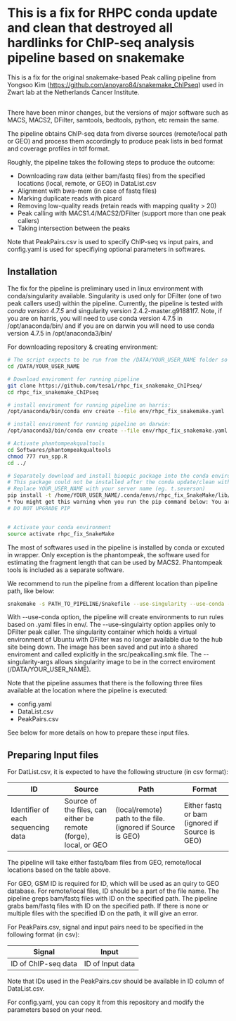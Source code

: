 # This is a fix for RHPC conda update and clean that destroyed all hardlinks for ChIP-seq analysis pipeline based on snakemake



This is a fix for the original snakemake-based Peak calling pipeline from Yongsoo Kim 
(https://github.com/anoyaro84/snakemake_ChIPseq) used in Zwart lab at the Netherlands Cancer Institute.

##

There have been minor changes, but the versions of major software such as MACS, MACS2, DFilter, samtools, bedtools, python, etc remain the same.

The pipeline obtains ChIP-seq data from diverse sources (remote/local path or GEO) and process them accordingly to produce peak lists in bed format and coverage profiles in tdf format.

Roughly, the pipeline takes the following steps to produce the outcome:

- Downloading raw data (either bam/fastq files) from the specified locations (local, remote, or GEO) in DataList.csv
- Alignment with bwa-mem (in case of fastq files)
- Marking duplicate reads with picard
- Removing low-quality reads (retain reads with mapping quality > 20)
- Peak calling with MACS1.4/MACS2/DFilter (support more than one peak callers)
- Taking intersection between the peaks

Note that PeakPairs.csv is used to specify ChIP-seq vs input pairs, and config.yaml is used for specifiying optional parameters in softwares.

## Installation ##


The fix for the pipeline is preliminary used in linux environment with conda/singularity available. Singularity is used  only for DFilter (one of two peak callers used) within the pipeline. Currently, the pipeline is tested with *conda version 4.7.5* and singularity version 2.4.2-master.g91881f7. Note, if you are on harris, you will need to use conda version 4.7.5 in /opt/anaconda/bin/ and if you are on darwin you will need to use conda version 4.7.5 in /opt/anaconda3/bin/

For downloading repository & creating environment:

```bash
# The script expects to be run from the /DATA/YOUR_USER_NAME folder so first move into that folder (eg. t.severson).
cd /DATA/YOUR_USER_NAME

# Download enviroment for running pipeline
git clone https://github.com/tesa1/rhpc_fix_snakemake_ChIPseq/
cd rhpc_fix_snakemake_ChIPseq

# install enviroment for running pipeline on harris:
/opt/anaconda/bin/conda env create --file env/rhpc_fix_snakemake.yaml

# install enviroment for running pipeline on darwin:
/opt/anaconda3/bin/conda env create --file env/rhpc_fix_snakemake.yaml

# Activate phantompeakqualtools
cd Softwares/phantompeakqualtools
chmod 777 run_spp.R
cd ../

# Separately download and install bioepic package into the conda environment just created. 
# This package could not be installed after the conda update/clean with pip from within the conda enviroment it must be installed explicitly
# Replace YOUR_USER_NAME with your server name (eg. t.severson)
pip install -t /home/YOUR_USER_NAME/.conda/envs/rhpc_fix_SnakeMake/lib/python3.6/site-packages/ bioepic==0.2.5
* You might get this warning when you run the pip command below: You are using pip version 9.0.1, however version 19.1.1 is available. You should consider upgrading pip via the 'pip install --upgrade pip' command. 
# DO NOT UPGRADE PIP


# Activate your conda environment
source activate rhpc_fix_SnakeMake

```



The most of softwares used in the pipeline is installed by conda or excuted in wrapper.
Only exception is the phantompeak, the software used for estimating the fragment length that can be used by MACS2.
Phantompeak tools is included as a separate software.

We recommend to run the pipeline from a different location than pipeline path, like below:

```bash
snakemake -s PATH_TO_PIPELINE/Snakefile --use-singularity --use-conda --cores=20 -p --singularity-args="-B /DATA:/DATA" &> run.log
```

With --use-conda option, the pipeline will create environments to run rules based on .yaml files in env/.
The --use-singulairty option applies only to DFilter peak caller. The singularity container which holds a virtual environment of Ubuntu with DFilter was no longer available due to the hub site being down. The image has been saved and put into a shared enviroment and called explicitly in the src/peakcalling.smk file. The --singularity-args allows singularity image to be in the correct enviroment (/DATA/YOUR_USER_NAME).


Note that the pipeline assumes that there is the following three files available at the location where the pipeline is executed:
- config.yaml
- DataList.csv
- PeakPairs.csv

See below for more details on how to prepare these input files.

## Preparing Input files ##

For DatList.csv, it is expected to have the following structure (in csv format):


| ID | Source | Path | Format |
| ------------- | ------------- | ------------- | ------------- |
| Identifier of each sequencing data | Source of the files, can either be remote (forge), local, or GEO | (local/remote) path to the file. (ignored if Source is GEO) | Either fastq or bam (ignored if Source is GEO) |


The pipeline will take either fastq/bam files from GEO, remote/local locations based on the table above.

For GEO, GSM ID is required for ID, which will be used as an quiry to GEO database. For remote/local files, ID should be a part of the file name. The pipeline greps bam/fastq files with ID on the specified path. The pipeline grabs bam/fastq files with ID on the specified path. If there is none or multiple files with the specified ID on the path, it will give an error.


For PeakPairs.csv, signal and input pairs need to be specified in the following format (in csv):

| Signal | Input |
| ------------- | ------------- |
| ID of ChIP-seq data | ID of Input data |


Note that IDs used in the PeakPairs.csv should be available in ID column of DataList.csv.


For config.yaml, you can copy it from this repository and modify the parameters based on your need.



